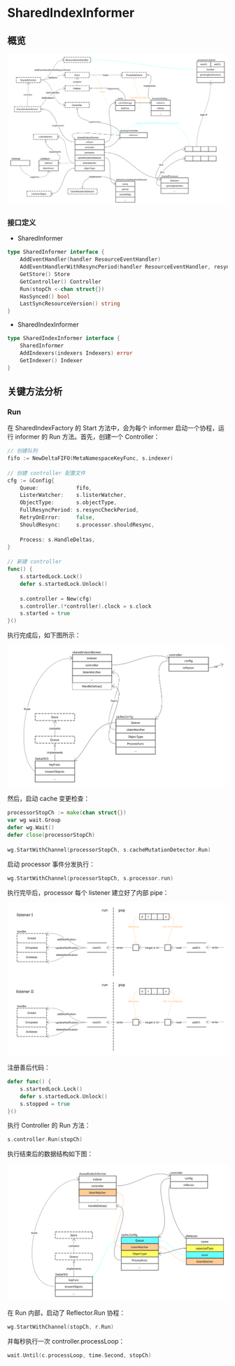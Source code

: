 # SharedIndexInformer

## 概览

![SharedIndexInformer Overview](./images/shared_index_informer_overview.svg)

### 接口定义

- SharedInformer

```go
type SharedInformer interface {
	AddEventHandler(handler ResourceEventHandler)
	AddEventHandlerWithResyncPeriod(handler ResourceEventHandler, resyncPeriod time.Duration)
	GetStore() Store
	GetController() Controller
	Run(stopCh <-chan struct{})
	HasSynced() bool
	LastSyncResourceVersion() string
}
```

- SharedIndexInformer

```go
type SharedIndexInformer interface {
	SharedInformer
	AddIndexers(indexers Indexers) error
	GetIndexer() Indexer
}
```

## 关键方法分析

### Run

在 SharedIndexFactory 的 Start 方法中，会为每个 informer 启动一个协程，运行 informer 的 Run 方法。首先，创建一个 Controller：

```go
// 创建队列
fifo := NewDeltaFIFO(MetaNamespaceKeyFunc, s.indexer)

// 创建 controller 配置文件
cfg := &Config{
	Queue:            fifo,
	ListerWatcher:    s.listerWatcher,
	ObjectType:       s.objectType,
	FullResyncPeriod: s.resyncCheckPeriod,
	RetryOnError:     false,
	ShouldResync:     s.processor.shouldResync,

	Process: s.HandleDeltas,
}

// 新建 controller
func() {
	s.startedLock.Lock()
	defer s.startedLock.Unlock()

	s.controller = New(cfg)
	s.controller.(*controller).clock = s.clock
	s.started = true
}()
```

执行完成后，如下图所示：

![Create Controller](./images/shared_index_informer_new_controller.svg)

然后，启动 cache 变更检查：

```go
processorStopCh := make(chan struct{})
var wg wait.Group
defer wg.Wait()
defer close(processorStopCh)

wg.StartWithChannel(processorStopCh, s.cacheMutationDetector.Run)
```

启动 processor 事件分发执行：

```go
wg.StartWithChannel(processorStopCh, s.processor.run)
```

执行完毕后，processor 每个 listener 建立好了内部 pipe：

![Processor Run](./images/processor_run.svg)

注册善后代码：

```go
defer func() {
	s.startedLock.Lock()
	defer s.startedLock.Unlock()
	s.stopped = true
}()
```

执行 Controller 的 Run 方法：

```go
s.controller.Run(stopCh)
```

执行结束后的数据结构如下图：

![Controller Run Overview](./images/controller_run_ds.svg)

在 Run 内部，启动了 Reflector.Run 协程：

```go
wg.StartWithChannel(stopCh, r.Run)
```

并每秒执行一次 controller.processLoop：

```go
wait.Until(c.processLoop, time.Second, stopCh)
```

